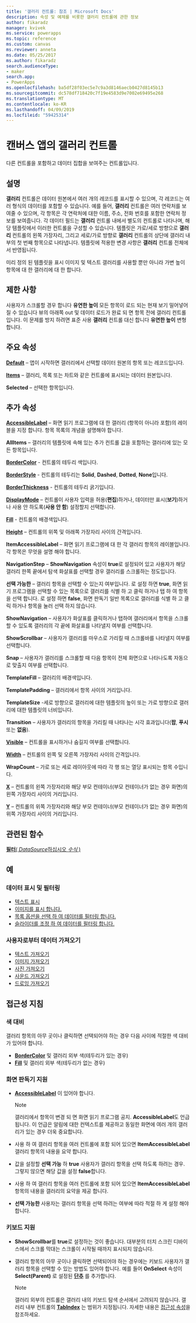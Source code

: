 ```yaml
---
title: '갤러리 컨트롤: 참조 | Microsoft Docs'
description: 속성 및 예제를 비롯한 갤러리 컨트롤에 관한 정보
author: fikaradz
manager: kvivek
ms.service: powerapps
ms.topic: reference
ms.custom: canvas
ms.reviewer: anneta
ms.date: 05/25/2017
ms.author: fikaradz
search.audienceType:
- maker
search.app:
- PowerApps
ms.openlocfilehash: ba5df28f03ec5e7c9a3d8146aecb0427d8145b13
ms.sourcegitcommit: dc578df718420c7f19e4583d9e7002e69495e268
ms.translationtype: MT
ms.contentlocale: ko-KR
ms.lasthandoff: 04/09/2019
ms.locfileid: "59425314"
---
```

# <a name="gallery-control-in-canvas-apps"></a>캔버스 앱의 갤러리 컨트롤

다른 컨트롤을 포함하고 데이터 집합을 보여주는 컨트롤입니다.

## <a name="description"></a>설명

**갤러리** 컨트롤은 데이터 원본에서 여러 개의 레코드를 표시할 수 있으며, 각 레코드는 여러 형식의 데이터를 포함할 수 있습니다. 예를 들어, **갤러리** 컨트롤은 여러 연락처를 보여줄 수 있으며, 각 항목은 각 연락처에 대한 이름, 주소, 전화 번호를 포함한 연락처 정보를 보여줍니다. 각 데이터 필드는 **갤러리** 컨트롤 내에서 별도의 컨트롤로 나타나며, 해당 템플릿에서 이러한 컨트롤을 구성할 수 있습니다. 템플릿은 가로/세로 방향으로 **갤러리** 컨트롤의 왼쪽 가장자리, 그리고 세로/가로 방향로 **갤러리** 컨트롤의 상단에 갤러리 내부의 첫 번째 항목으로 나타냅니다. 템플릿에 적용한 변경 사항은 **갤러리** 컨트롤 전체에서 반영됩니다.

미리 정의 된 템플릿을 표시 이미지 및 텍스트 갤러리를 사용할 뿐만 아니라 가변 높이 항목에 대 한 갤러리에 대 한 합니다.

## <a name="limitations"></a>제한 사항

사용자가 스크롤할 경우 합니다 **유연한 높이** 모든 항목이 로드 되는 현재 보기 밀어넣어질 수 있습니다 뷰의 아래쪽 out 및 데이터 로드가 완료 되 면 항목 전에 갤러리 컨트롤입니다. 이 문제를 방지 하려면 표준 사용 **갤러리** 컨트롤 대신 합니다 **유연한 높이** 변형 합니다.

## <a name="key-properties"></a>주요 속성

**[Default](properties-core.md)**  – 앱이 시작하면 갤러리에서 선택할 데이터 원본의 항목 또는 레코드입니다.

**[Items](properties-core.md)** – 갤러리, 목록 또는 차트와 같은 컨트롤에 표시되는 데이터 원본입니다.

**Selected** – 선택한 항목입니다.

## <a name="additional-properties"></a>추가 속성

**[AccessibleLabel](properties-accessibility.md)**  – 화면 읽기 프로그램에 대 한 갤러리 (항목이 아니라 포함)의 레이블을 지정 합니다. 항목 목록의 개념을 설명해야 합니다.

**AllItems** – 갤러리의 템플릿에 속해 있는 추가 컨트롤 값을 포함하는 갤러리에 있는 모든 항목입니다.

**[BorderColor](properties-color-border.md)** - 컨트롤의 테두리 색입니다.

**[BorderStyle](properties-color-border.md)** - 컨트롤의 테두리는 **Solid**, **Dashed**, **Dotted**, **None**입니다.

**[BorderThickness](properties-color-border.md)** - 컨트롤의 테두리 굵기입니다.

**[DisplayMode](properties-core.md)** – 컨트롤이 사용자 입력을 허용(**편집**)하거나, 데이터만 표시(**보기**)하거나 사용 안 하도록(**사용 안 함**) 설정할지 선택합니다.

**[Fill](properties-color-border.md)** - 컨트롤의 배경색입니다.

**[Height](properties-size-location.md)** – 컨트롤의 위쪽 및 아래쪽 가장자리 사이의 간격입니다.

**ItemAccessibleLabel** – 화면 읽기 프로그램에 대 한 각 갤러리 항목의 레이블입니다. 각 항목은 무엇을 설명 해야 합니다.

**NavigationStep** – **ShowNavigation** 속성이 **true**로 설정되어 있고 사용자가 해당 갤러리 한쪽 끝에서 탐색 화살표를 선택할 경우 갤러리를 스크롤하는 정도입니다.

**선택 가능한** – 갤러리 항목을 선택할 수 있는지 여부입니다. 로 설정 하면 **true**, 화면 읽기 프로그램을 선택할 수 있는 목록으로 갤러리를 식별 하 고 클릭 하거나 탭 하 여 항목을 선택 합니다. 로 설정 하면 **false**, 화면 판독기 일반 목록으로 갤러리를 식별 하 고 클릭 하거나 항목을 눌러 선택 하지 않습니다.

**ShowNavigation** – 사용자가 화살표를 클릭하거나 탭하여 갤러리에서 항목을 스크롤할 수 있도록 갤러리의 각 끝에 화살표를 나타낼지 여부를 선택합니다.

**ShowScrollbar** – 사용자가 갤러리를 마우스로 가리킬 때 스크롤바를 나타낼지 여부를 선택합니다.

**Snap** – 사용자가 갤러리를 스크롤할 때 다음 항목이 전체 화면으로 나타나도록 자동으로 맞출지 여부를 선택합니다.

**TemplateFill** – 갤러리의 배경색입니다.

**TemplatePadding** – 갤러리에서 항목 사이의 거리입니다.

**TemplateSize** -세로 방향으로 갤러리에 대한 템플릿의 높이 또는 가로 방향으로 갤러리에 대한 템플릿의 너비입니다.

**Transition** – 사용자가 갤러리의 항목을 가리킬 때 나타나는 시각 효과입니다(**팝**, **푸시** 또는 **없음**).

**[Visible](properties-core.md)** – 컨트롤을 표시하거나 숨길지 여부를 선택합니다.

**[Width](properties-size-location.md)** – 컨트롤의 왼쪽 및 오른쪽 가장자리 사이의 간격입니다.

**WrapCount** – 가로 또는 세로 레이아웃에 따라 각 행 또는 열당 표시되는 항목 수입니다.

**[X](properties-size-location.md)** – 컨트롤의 왼쪽 가장자리와 해당 부모 컨테이너(부모 컨테이너가 없는 경우 화면)의 왼쪽 가장자리 사이의 거리입니다.

**[Y](properties-size-location.md)** – 컨트롤의 위쪽 가장자리와 해당 부모 컨테이너(부모 컨테이너가 없는 경우 화면)의 위쪽 가장자리 사이의 거리입니다.

## <a name="related-functions"></a>관련된 함수

[**필터**( *DataSource*하십시오 *수식* )](../functions/function-filter-lookup.md)

## <a name="examples"></a>예

### <a name="show-and-filter-data"></a>데이터 표시 및 필터링

* [텍스트 표시](control-text-box.md#show-data-in-a-gallery)
* [이미지를 표시 합니다.](control-image.md#show-a-set-of-images-from-a-data-source)
* [목록 옵션을 선택 하 여 데이터를 필터링 합니다.](control-drop-down.md#example)
* [슬라이더를 조정 하 여 데이터를 필터링 합니다.](control-slider.md#example)

### <a name="get-data-from-the-user"></a>사용자로부터 데이터 가져오기

* [텍스트 가져오기](control-text-input.md#collect-data)
* [이미지 가져오기](control-add-picture.md#add-images-to-an-image-gallery-control)
* [사진 가져오기](control-camera.md#example)
* [사운드 가져오기](control-microphone.md#example)
* [드로잉 가져오기](control-pen-input.md#create-a-set-of-images)

## <a name="accessibility-guidelines"></a>접근성 지침

### <a name="color-contrast"></a>색 대비

갤러리 항목의 아무 곳이나 클릭하면 선택되어야 하는 경우 다음 사이에 적절한 색 대비가 있어야 합니다.

* **[BorderColor](properties-color-border.md)** 및 갤러리 외부 색(테두리가 있는 경우)
* **[Fill](properties-color-border.md)** 및 갤러리 외부 색(테두리가 없는 경우)

### <a name="screen-reader-support"></a>화면 판독기 지원

* **[AccessibleLabel](properties-accessibility.md)** 이 있어야 합니다.

    > [!NOTE]
    > 갤러리에서 항목이 변경 되 면 화면 읽기 프로그램 공지. **AccessibleLabel**도 언급됩니다. 이 언급은 알림에 대한 컨텍스트를 제공하고 동일한 화면에 여러 개의 갤러리가 있는 경우 더욱 중요합니다.

* 사용 하 여 갤러리 항목을 여러 컨트롤에 포함 되어 있으면 **ItemAccessibleLabel** 갤러리 항목의 내용을 요약 합니다.

* 값을 설정할 **선택 가능** 하 **true** 사용자가 갤러리 항목을 선택 하도록 하려는 경우. 그렇지 않으면 해당 값을 설정 **false**합니다.

* 사용 하 여 갤러리 항목을 여러 컨트롤에 포함 되어 있으면 **ItemAccessibleLabel** 항목의 내용을 갤러리의 요약을 제공 합니다.

* **선택 가능한** 사용자는 갤러리 항목을 선택 하려는 여부에 따라 적절 하 게 설정 해야 합니다.

### <a name="keyboard-support"></a>키보드 지원

* **ShowScrollbar**를 **true**로 설정하는 것이 좋습니다. 대부분의 터치 스크린 디바이스에서 스크롤 막대는 스크롤이 시작될 때까지 표시되지 않습니다.
* 갤러리 항목의 아무 곳이나 클릭하면 선택되어야 하는 경우에는 키보드 사용자가 갤러리 항목을 선택할 수 있는 방법도 있어야 합니다. 예를 들어 **OnSelect** 속성이 **Select(Parent)** 로 설정된 **[단추](control-button.md)** 를 추가합니다.

    > [!NOTE]
  > 갤러리 외부의 컨트롤은 갤러리 내의 키보드 탐색 순서에서 고려되지 않습니다. 갤러리 내부 컨트롤의 **[TabIndex](properties-accessibility.md)** 는 범위가 지정됩니다. 자세한 내용은 [접근성 속성](properties-accessibility.md)을 참조하세요.
